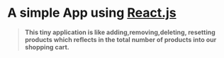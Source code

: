 # A simple App using [React.js](https://reactjs.org)

> **This tiny application is like adding,removing,deleting, resetting products which reflects in the total number of products into our shopping cart.**
